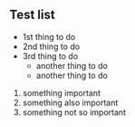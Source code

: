 ## Test list

* 1st thing to do
* 2nd thing to do
* 3rd thing to do
  * another thing to do
  * another thing to do 

1. something important
2. something also important
3. something not so important
